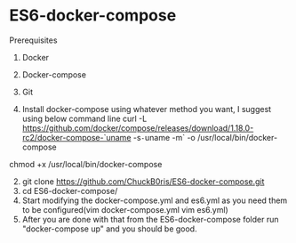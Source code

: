 # ES6-docker-compose
Prerequisites

1. Docker
2. Docker-compose
3. Git


1. Install docker-compose using whatever method you want, I suggest using below command line
curl -L https://github.com/docker/compose/releases/download/1.18.0-rc2/docker-compose-`uname -s`-`uname -m` -o /usr/local/bin/docker-compose

chmod +x /usr/local/bin/docker-compose

2. git clone https://github.com/ChuckB0ris/ES6-docker-compose.git
3. cd ES6-docker-compose/
4. Start modifying the docker-compose.yml and es6.yml as you need them to be configured(vim docker-compose.yml vim es6.yml)
5. After you are done with that from the ES6-docker-compose folder run "docker-compose up" and you should be good.

